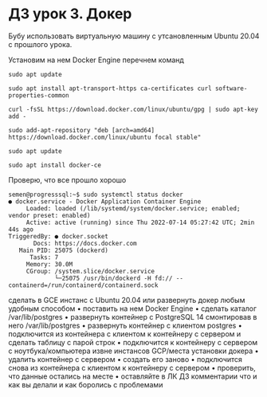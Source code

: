 # ДЗ урок 3. Докер

Бубу использовать виртуальную машину с утсановленным Ubuntu 20.04 с прошлого урока.

Установим на нем Docker Engine перечнем команд
```
sudo apt update
```
```
sudo apt install apt-transport-https ca-certificates curl software-properties-common
```
```
curl -fsSL https://download.docker.com/linux/ubuntu/gpg | sudo apt-key add -
```
```
sudo add-apt-repository "deb [arch=amd64] https://download.docker.com/linux/ubuntu focal stable"
```
```
sudo apt update
```
```
sudo apt install docker-ce
```
Проверю, что все прошло хорошо
```
semen@progresssql:~$ sudo systemctl status docker
● docker.service - Docker Application Container Engine
     Loaded: loaded (/lib/systemd/system/docker.service; enabled; vendor preset: enabled)
     Active: active (running) since Thu 2022-07-14 05:27:42 UTC; 2min 44s ago
TriggeredBy: ● docker.socket
       Docs: https://docs.docker.com
   Main PID: 25075 (dockerd)
      Tasks: 7
     Memory: 30.0M
     CGroup: /system.slice/docker.service
             └─25075 /usr/bin/dockerd -H fd:// --containerd=/run/containerd/containerd.sock
```



сделать в GCE инстанс с Ubuntu 20.04 или развернуть докер любым удобным способом
• поставить на нем Docker Engine
• сделать каталог /var/lib/postgres
• развернуть контейнер с PostgreSQL 14 смонтировав в него /var/lib/postgres
• развернуть контейнер с клиентом postgres
• подключится из контейнера с клиентом к контейнеру с сервером и сделать
таблицу с парой строк
• подключится к контейнеру с сервером с ноутбука/компьютера извне инстансов GCP/места установки докера
• удалить контейнер с сервером
• создать его заново
• подключится снова из контейнера с клиентом к контейнеру с сервером
• проверить, что данные остались на месте
• оставляйте в ЛК ДЗ комментарии что и как вы делали и как боролись с проблемами
